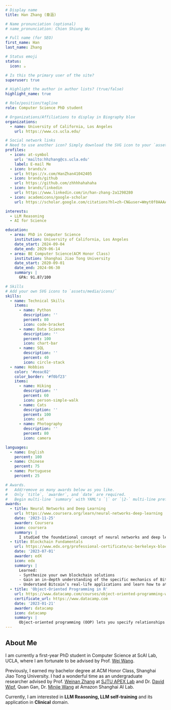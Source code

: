 ```yaml
---
# Display name
title: Han Zhang (章涵)

# Name pronunciation (optional)
# name_pronunciation: Chien Shiung Wu

# Full name (for SEO)
first_name: Han
last_name: Zhang

# Status emoji
status:
  icon: ☕️

# Is this the primary user of the site?
superuser: true

# Highlight the author in author lists? (true/false)
highlight_name: true

# Role/position/tagline
role: Computer Science PhD student

# Organizations/Affiliations to display in Biography blox
organizations:
  - name: University of California, Los Angeles
    url: https://www.cs.ucla.edu/

# Social network links
# Need to use another icon? Simply download the SVG icon to your `assets/media/icons/` folder.
profiles:
  - icon: at-symbol
    url: 'mailto:hhzhang@cs.ucla.edu'
    label: E-mail Me
  - icon: brands/x
    url: https://x.com/HanZhan41042405
  - icon: brands/github
    url: https://github.com/zhhhhahahaha
  - icon: brands/linkedin
    url: https://www.linkedin.com/in/han-zhang-2a1298280
  - icon: academicons/google-scholar
    url: https://scholar.google.com/citations?hl=zh-CN&user=Wmyt0f0AAAAJ

interests:
  - LLM Reasoning
  - AI for Science

education:
  - area: PhD in Computer Science
    institution: University of California, Los Angeles
    date_start: 2024-09-04
    date_end: 2029-06-14
  - area: BE Computer Science(ACM Honor Class)
    institution: Shanghai Jiao Tong University
    date_start: 2020-09-01
    date_end: 2024-06-30
    summary: |
      GPA: 91.87/100

# Skills
# Add your own SVG icons to `assets/media/icons/`
skills:
  - name: Technical Skills
    items:
      - name: Python
        description: ''
        percent: 80
        icon: code-bracket
      - name: Data Science
        description: ''
        percent: 100
        icon: chart-bar
      - name: SQL
        description: ''
        percent: 40
        icon: circle-stack
  - name: Hobbies
    color: '#eeac02'
    color_border: '#f0bf23'
    items:
      - name: Hiking
        description: ''
        percent: 60
        icon: person-simple-walk
      - name: Cats
        description: ''
        percent: 100
        icon: cat
      - name: Photography
        description: ''
        percent: 80
        icon: camera

languages:
  - name: English
    percent: 100
  - name: Chinese
    percent: 75
  - name: Portuguese
    percent: 25

# Awards.
#   Add/remove as many awards below as you like.
#   Only `title`, `awarder`, and `date` are required.
#   Begin multi-line `summary` with YAML's `|` or `|2-` multi-line prefix and indent 2 spaces below.
awards:
  - title: Neural Networks and Deep Learning
    url: https://www.coursera.org/learn/neural-networks-deep-learning
    date: '2023-11-25'
    awarder: Coursera
    icon: coursera
    summary: |
      I studied the foundational concept of neural networks and deep learning. By the end, I was familiar with the significant technological trends driving the rise of deep learning; build, train, and apply fully connected deep neural networks; implement efficient (vectorized) neural networks; identify key parameters in a neural network’s architecture; and apply deep learning to your own applications.
  - title: Blockchain Fundamentals
    url: https://www.edx.org/professional-certificate/uc-berkeleyx-blockchain-fundamentals
    date: '2023-07-01'
    awarder: edX
    icon: edx
    summary: |
      Learned:
      - Synthesize your own blockchain solutions
      - Gain an in-depth understanding of the specific mechanics of Bitcoin
      - Understand Bitcoin’s real-life applications and learn how to attack and destroy Bitcoin, Ethereum, smart contracts and Dapps, and alternatives to Bitcoin’s Proof-of-Work consensus algorithm
  - title: 'Object-Oriented Programming in R'
    url: https://www.datacamp.com/courses/object-oriented-programming-with-s3-and-r6-in-r
    certificate_url: https://www.datacamp.com
    date: '2023-01-21'
    awarder: datacamp
    icon: datacamp
    summary: |
      Object-oriented programming (OOP) lets you specify relationships between functions and the objects that they can act on, helping you manage complexity in your code. This is an intermediate level course, providing an introduction to OOP, using the S3 and R6 systems. S3 is a great day-to-day R programming tool that simplifies some of the functions that you write. R6 is especially useful for industry-specific analyses, working with web APIs, and building GUIs.
---
```


## About Me

I am currently a first-year PhD student in Computer Science at ScAI Lab, UCLA, where I am fortunate to be advised by Prof. [Wei Wang](https://web.cs.ucla.edu/~weiwang/).

Previously, I earned my bachelor degree at ACM Honor Class, Shanghai Jiao Tong University. I had a wonderful time as an undergraduate researcher advised by Prof. [Weinan Zhang](https://wnzhang.net/) at [SJTU APEX Lab](https://apex.sjtu.edu.cn/) and Dr. [David Wipf](http://www.davidwipf.com/), Quan Gan, Dr. [Minjie Wang](https://jermainewang.github.io/) at Amazon Shanghai AI Lab.

Currently, I am interested in **LLM Reasoning, LLM self-training** and its application in **Clinical** domain.
